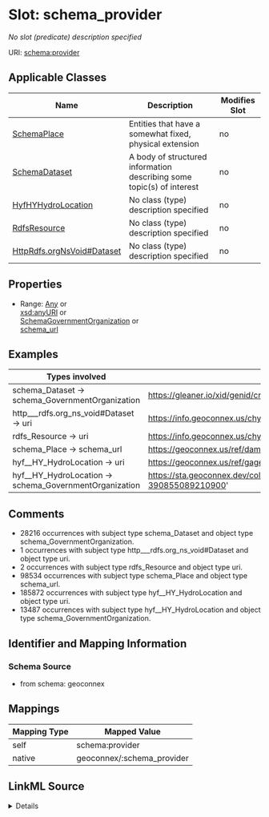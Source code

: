 

# Slot: schema_provider


_No slot (predicate) description specified_





URI: [schema:provider](https://schema.org/provider)



<!-- no inheritance hierarchy -->





## Applicable Classes

| Name | Description | Modifies Slot |
| --- | --- | --- |
| [SchemaPlace](../classes/SchemaPlace.md) | Entities that have a somewhat fixed, physical extension |  no  |
| [SchemaDataset](../classes/SchemaDataset.md) | A body of structured information describing some topic(s) of interest |  no  |
| [HyfHYHydroLocation](../classes/HyfHYHydroLocation.md) | No class (type) description specified |  no  |
| [RdfsResource](../classes/RdfsResource.md) | No class (type) description specified |  no  |
| [HttpRdfs.orgNsVoid#Dataset](../classes/HttpRdfs.orgNsVoid#Dataset.md) | No class (type) description specified |  no  |







## Properties

* Range: [Any](../classes/Any.md)&nbsp;or&nbsp;<br />[xsd:anyURI](xsd:anyURI)&nbsp;or&nbsp;<br />[SchemaGovernmentOrganization](../classes/SchemaGovernmentOrganization.md)&nbsp;or&nbsp;<br />[schema_url](../slots/schema_url.md)






## Examples

| Types involved | Subject | Predicate | Object |
| --- | --- | --- | --- |
| schema_Dataset → schema_GovernmentOrganization | https://gleaner.io/xid/genid/cri6355vd7os738ck6jg | schema:provider | https://gleaner.io/xid/genid/cri6355vd7os738ck6h0 |
| http___rdfs.org_ns_void#Dataset → uri | https://info.geoconnex.us/chyld-pilot/data/node/all | schema:provider | https://labs.waterdata.usgs.gov |
| rdfs_Resource → uri | https://info.geoconnex.us/chyld-pilot/data/node/connect | schema:provider | https://labs.waterdata.usgs.gov |
| schema_Place → schema_url | https://geoconnex.us/ref/dams/1000001 | schema:provider | https://nid.usace.army.mil |
| hyf__HY_HydroLocation → uri | https://geoconnex.us/ref/gages/1000001 | schema:provider | https://waterdata.usgs.gov |
| hyf__HY_HydroLocation → schema_GovernmentOrganization | https://sta.geoconnex.dev/collections/USGS/Things/items/'USNWS-390855089210900' | schema:provider | _:b850488 |


## Comments

* 28216 occurrences with subject type schema_Dataset and object type schema_GovernmentOrganization.
* 1 occurrences with subject type http___rdfs.org_ns_void#Dataset and object type uri.
* 2 occurrences with subject type rdfs_Resource and object type uri.
* 98534 occurrences with subject type schema_Place and object type schema_url.
* 185872 occurrences with subject type hyf__HY_HydroLocation and object type uri.
* 13487 occurrences with subject type hyf__HY_HydroLocation and object type schema_GovernmentOrganization.

## Identifier and Mapping Information







### Schema Source


* from schema: geoconnex




## Mappings

| Mapping Type | Mapped Value |
| ---  | ---  |
| self | schema:provider |
| native | geoconnex/:schema_provider |




## LinkML Source

<details>
```yaml
name: schema_provider
description: No slot (predicate) description specified
comments:
- 28216 occurrences with subject type schema_Dataset and object type schema_GovernmentOrganization.
- 1 occurrences with subject type http___rdfs.org_ns_void#Dataset and object type
  uri.
- 2 occurrences with subject type rdfs_Resource and object type uri.
- 98534 occurrences with subject type schema_Place and object type schema_url.
- 185872 occurrences with subject type hyf__HY_HydroLocation and object type uri.
- 13487 occurrences with subject type hyf__HY_HydroLocation and object type schema_GovernmentOrganization.
examples:
- description: schema_Dataset → schema_GovernmentOrganization
  object:
    example_object: https://gleaner.io/xid/genid/cri6355vd7os738ck6h0
    example_predicate: schema:provider
    example_subject: https://gleaner.io/xid/genid/cri6355vd7os738ck6jg
- description: http___rdfs.org_ns_void#Dataset → uri
  object:
    example_object: https://labs.waterdata.usgs.gov
    example_predicate: schema:provider
    example_subject: https://info.geoconnex.us/chyld-pilot/data/node/all
- description: rdfs_Resource → uri
  object:
    example_object: https://labs.waterdata.usgs.gov
    example_predicate: schema:provider
    example_subject: https://info.geoconnex.us/chyld-pilot/data/node/connect
- description: schema_Place → schema_url
  object:
    example_object: https://nid.usace.army.mil
    example_predicate: schema:provider
    example_subject: https://geoconnex.us/ref/dams/1000001
- description: hyf__HY_HydroLocation → uri
  object:
    example_object: https://waterdata.usgs.gov
    example_predicate: schema:provider
    example_subject: https://geoconnex.us/ref/gages/1000001
- description: hyf__HY_HydroLocation → schema_GovernmentOrganization
  object:
    example_object: _:b850488
    example_predicate: schema:provider
    example_subject: https://sta.geoconnex.dev/collections/USGS/Things/items/'USNWS-390855089210900'
from_schema: geoconnex
rank: 1000
slot_uri: schema:provider
alias: schema_provider
domain_of:
- http___rdfs.org_ns_void#Dataset
- hyf__HY_HydroLocation
- rdfs_Resource
- schema_Dataset
- schema_Place
range: Any
any_of:
- range: uri
- range: schema_GovernmentOrganization
- range: schema_url

```
</details>